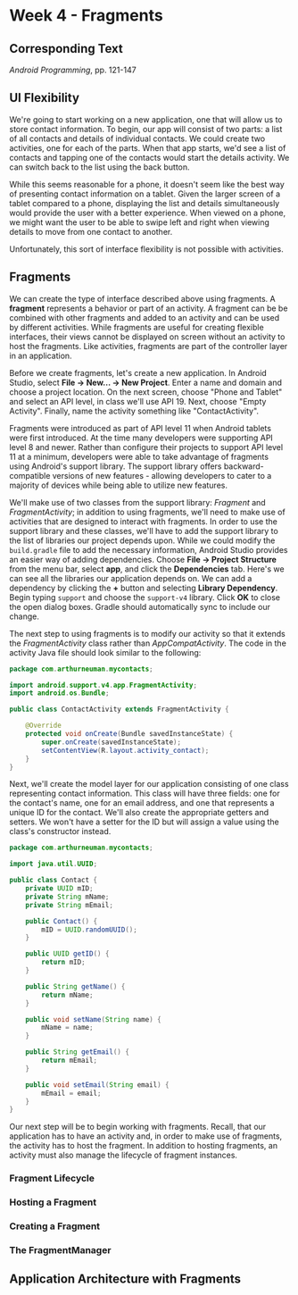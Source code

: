 # Week 4 - Fragments

## Corresponding Text
*Android Programming*, pp. 121-147


## UI Flexibility
We're going to start working on a new application, one that will allow us to
store contact information.  To begin, our app will consist of two parts: a
list of all contacts and details of individual contacts.  We could create two
activities, one for each of the parts.  When that app starts, we'd see a list
of contacts and tapping one of the contacts would start the details activity.
We can switch back to the list using the back button.  

While this seems reasonable for a phone, it doesn't seem like the best way
of presenting contact information on a tablet.  Given the larger screen of a
tablet compared to a phone, displaying the list and details simultaneously
would provide the user with a better experience.  When viewed on a phone, we
might want the user to be able to swipe left and right when viewing details
to move from one contact to another.

Unfortunately, this sort of interface flexibility is not possible with
activities.  

## Fragments
We can create the type of interface described above using fragments.  A
**fragment** represents a behavior or part of an activity.  A fragment can be
be combined with other fragments and added to an activity and can be used by
different activities.  While fragments are useful for creating flexible
interfaces, their views cannot be displayed on screen without an activity to
host the fragments. Like activities, fragments are part of the controller layer
in an application.

Before we create fragments, let's create a new application.  In Android Studio,
select **File -> New... -> New Project**.  Enter a name and domain and choose a
project location.  On the next screen, choose "Phone and Tablet" and select
an API level, in class we'll use API 19.  Next, choose "Empty Activity".
Finally, name the activity something like "ContactActivity".

Fragments were introduced as part of API level 11 when Android tablets were 
first introduced.  At the time many developers were supporting API level 8 
and newer.  Rather than configure their projects to support API level 11 at a 
minimum, developers were able to take advantage of fragments using Android's 
support library.  The support library offers backward-compatible versions of 
new features - allowing developers to cater to a majority of devices while 
being able to utilize new features.

We'll make use of two classes from the support library: *Fragment* and 
*FragmentActivity*; in addition to using fragments, we'll need to make use 
of activities that are designed to interact with fragments.  In order to use 
the support library and these classes, we'll have to add the support library 
to the list of libraries our project depends upon.  While we could modify 
the `build.gradle` file to add the necessary information, Android Studio 
provides an easier way of adding dependencies.  Choose **File -> Project 
Structure** from the menu bar, select **app**, and click the **Dependencies** 
tab.  Here's we can see all the libraries our application depends on.  We can 
add a dependency by clicking the **+** button and selecting **Library 
Dependency**.  Begin typing `support` and choose the `support-v4` library. 
Click **OK** to close the open dialog boxes.  Gradle should automatically sync
to include our change.

The next step to using fragments is to modify our activity so that it extends
the *FragmentActivity* class rather than *AppCompatActivity*.  The code in 
the activity Java file should look similar to the following:

```Java
package com.arthurneuman.mycontacts;

import android.support.v4.app.FragmentActivity;
import android.os.Bundle;

public class ContactActivity extends FragmentActivity {

    @Override
    protected void onCreate(Bundle savedInstanceState) {
        super.onCreate(savedInstanceState);
        setContentView(R.layout.activity_contact);
    }
}

```

Next, we'll create the model layer for our application consisting of one class 
representing contact information.  This class will have three fields: one for 
the contact's name, one for an email address, and one that represents a 
unique ID for the contact.  We'll also create the appropriate getters and 
setters.  We won't have a setter for the ID but will assign a value using the 
class's constructor instead.

```Java
package com.arthurneuman.mycontacts;

import java.util.UUID;

public class Contact {
    private UUID mID;
    private String mName;
    private String mEmail;

    public Contact() {
        mID = UUID.randomUUID();
    }

    public UUID getID() {
        return mID;
    }

    public String getName() {
        return mName;
    }

    public void setName(String name) {
        mName = name;
    }

    public String getEmail() {
        return mEmail;
    }

    public void setEmail(String email) {
        mEmail = email;
    }
}
```
Our next step will be to begin working with fragments.  Recall, that our 
application has to have an activity and, in order to make use of fragments, the 
activity has to host the fragment.  In addition to hosting fragments, an 
activity must also manage the lifecycle of fragment instances.

### Fragment Lifecycle


### Hosting a Fragment

### Creating a Fragment

### The FragmentManager

## Application Architecture with Fragments
